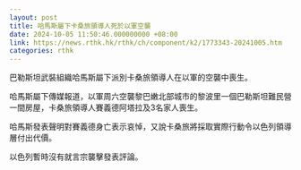 ```yaml
---
layout: post
title: 哈馬斯屬下卡桑旅領導人死於以軍空襲
date: 2024-10-05 11:50:46.000000000 +08:00
link: https://news.rthk.hk/rthk/ch/component/k2/1773343-20241005.htm
categories: rthk
---
```


巴勒斯坦武裝組織哈馬斯屬下派別卡桑旅領導人在以軍的空襲中喪生。

哈馬斯屬下傳媒報道，以軍周六空襲黎巴嫩北部城市的黎波里一個巴勒斯坦難民營一間房屋，卡桑旅領導人賽義德阿塔拉及3名家人喪生。

哈馬斯發表聲明對賽義德身亡表示哀悼，又說卡桑旅將採取實際行動令以色列領導層付出代價。

以色列暫時沒有就言宗襲擊發表評論。
